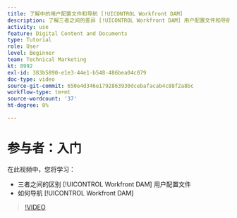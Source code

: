 ```yaml
---
title: 了解中的用户配置文件和导航 [!UICONTROL Workfront DAM]
description: 了解三者之间的差异 [!UICONTROL Workfront DAM] 用户配置文件和导航方式 [!UICONTROL Workfront DAM].
activity: use
feature: Digital Content and Documents
type: Tutorial
role: User
level: Beginner
team: Technical Marketing
kt: 8992
exl-id: 383b5890-e1e3-44e1-b548-486bea04c079
doc-type: video
source-git-commit: 650e4d346e1792863930dcebafacab4c88f2a8bc
workflow-type: tm+mt
source-wordcount: '37'
ht-degree: 0%

---
```


# 参与者：入门

在此视频中，您将学习：

* 三者之间的区别 [!UICONTROL Workfront DAM] 用户配置文件
* 如何导航 [!UICONTROL Workfront DAM]

>[!VIDEO](https://video.tv.adobe.com/v/335252/?quality=12&learn=on)
